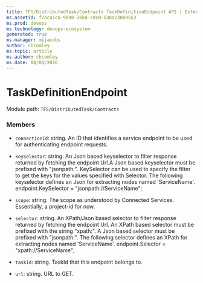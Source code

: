 ```yaml
---
title: TFS/DistributedTask/Contracts TaskDefinitionEndpoint API | Extensions for Azure DevOps Services
ms.assetid: f7aca1ca-9898-26b4-c0c0-538a23089553
ms.prod: devops
ms.technology: devops-ecosystem
generated: true
ms.manager: mijacobs
author: chcomley
ms.topic: article
ms.author: chcomley
ms.date: 08/04/2016
---
```


# TaskDefinitionEndpoint

Module path: `TFS/DistributedTask/Contracts`


### Members

* `connectionId`: string. An ID that identifies a service endpoint to be used for authenticating endpoint requests.

* `keySelector`: string. An Json based keyselector to filter response returned by fetching the endpoint Url.A Json based keyselector must be prefixed with &quot;jsonpath:&quot;. KeySelector can be used to specify the filter to get the keys for the values specified with Selector.  The following keyselector defines an Json for extracting nodes named &#x27;ServiceName&#x27;.  endpoint.KeySelector = &quot;jsonpath://ServiceName&quot;;

* `scope`: string. The scope as understood by Connected Services. Essentially, a project-id for now.

* `selector`: string. An XPath/Json based selector to filter response returned by fetching the endpoint Url. An XPath based selector must be prefixed with the string &quot;xpath:&quot;. A Json based selector must be prefixed with &quot;jsonpath:&quot;.  The following selector defines an XPath for extracting nodes named &#x27;ServiceName&#x27;.  endpoint.Selector = &quot;xpath://ServiceName&quot;;

* `taskId`: string. TaskId that this endpoint belongs to.

* `url`: string. URL to GET.

